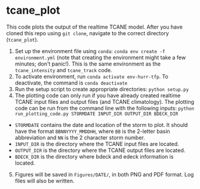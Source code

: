 # tcane_plot
This code plots the output of the realtime TCANE model. After you have cloned this repo using `git clone`, navigate to the correct directory (`tcane_plot`). 
1. Set up the environment file using `conda`: `conda env create -f environment.yml` (note that creating the environment might take a few minutes; don't panic!). This is the same environment as the `tcane_intensity` and `tcane_track` code.
2. To activate environment, run `conda activate env-hurr-tfp`. To deactivate, the command is `conda deactivate`
3. Run the setup script to create appropriate directories: `python setup.py`
4. The plotting code can only run if you have already created realtime TCANE input files and output files (and TCANE climatology). The plotting code can be run from the command line with the following inputs: `python run_plotting_code.py STORMDATE INPUT_DIR OUTPUT_DIR BDECK_DIR`
  * `STORMDATE` contains the date and location of the storm to plot. It should have the format `BBNNYYYY_MMDDHH`, where `BB` is the 2-letter basin abbreviation and `NN` is the 2 character storm number.
  * `INPUT_DIR` is the directory where the TCANE input files are located.
  * `OUTPUT_DIR` is the directory where the TCANE output files are located.
  * `BDECK_DIR` is the directory where bdeck and edeck information is located.
5. Figures will be saved in `Figures/DATE/`, in both PNG and PDF format. Log files will also be written. 
